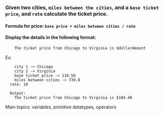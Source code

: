 ### Given two cities, `miles between the cities`, and a `base ticket price`, and `rate` calculate the ticket price.

#### Formula for price: `base price + miles between cities / rate`

#### Display the details in the following format:

```
	The ticket price from Chicago to Virginia is $dollarAmount
```
Ex:
```
	city 1 -> Chicago
	city 2 -> Virginia
	base ticket price -> 110.50
	miles between cities -> 739.8
  rate: 10

  Output:
    The ticket price from Chicago to Virginia is $184.48
```

Main topics: variables, primitive datatypes, operators

```